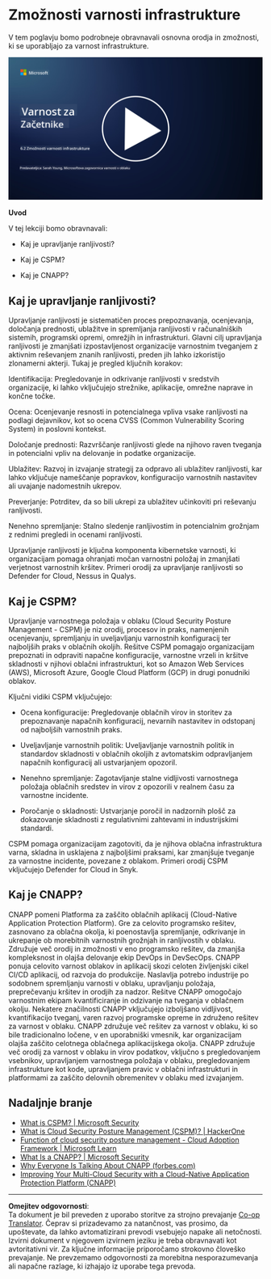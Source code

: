 <!--
CO_OP_TRANSLATOR_METADATA:
{
  "original_hash": "7d79ba0e7668b3bdae1fba7aa047f6c0",
  "translation_date": "2025-09-04T00:16:44+00:00",
  "source_file": "6.2 Infrastructure security capabilities.md",
  "language_code": "sl"
}
-->
# Zmožnosti varnosti infrastrukture

V tem poglavju bomo podrobneje obravnavali osnovna orodja in zmožnosti, ki se uporabljajo za varnost infrastrukture.

[![Oglejte si video](../../translated_images/6-2_placeholder.f7538e1d434bd1ef305625337af1f71c49c86582d6f2d5dbc0d349cae2086e01.sl.png)](https://learn-video.azurefd.net/vod/player?id=cc87bbae-0fea-4899-9f09-868724719b96)

**Uvod**

V tej lekciji bomo obravnavali:

- Kaj je upravljanje ranljivosti?

- Kaj je CSPM?

- Kaj je CNAPP?

## Kaj je upravljanje ranljivosti?

Upravljanje ranljivosti je sistematičen proces prepoznavanja, ocenjevanja, določanja prednosti, ublažitve in spremljanja ranljivosti v računalniških sistemih, programski opremi, omrežjih in infrastrukturi. Glavni cilj upravljanja ranljivosti je zmanjšati izpostavljenost organizacije varnostnim tveganjem z aktivnim reševanjem znanih ranljivosti, preden jih lahko izkoristijo zlonamerni akterji. Tukaj je pregled ključnih korakov:

Identifikacija: Pregledovanje in odkrivanje ranljivosti v sredstvih organizacije, ki lahko vključujejo strežnike, aplikacije, omrežne naprave in končne točke.

Ocena: Ocenjevanje resnosti in potencialnega vpliva vsake ranljivosti na podlagi dejavnikov, kot so ocena CVSS (Common Vulnerability Scoring System) in poslovni kontekst.

Določanje prednosti: Razvrščanje ranljivosti glede na njihovo raven tveganja in potencialni vpliv na delovanje in podatke organizacije.

Ublažitev: Razvoj in izvajanje strategij za odpravo ali ublažitev ranljivosti, kar lahko vključuje nameščanje popravkov, konfiguracijo varnostnih nastavitev ali uvajanje nadomestnih ukrepov.

Preverjanje: Potrditev, da so bili ukrepi za ublažitev učinkoviti pri reševanju ranljivosti.

Nenehno spremljanje: Stalno sledenje ranljivostim in potencialnim grožnjam z rednimi pregledi in ocenami ranljivosti.

Upravljanje ranljivosti je ključna komponenta kibernetske varnosti, ki organizacijam pomaga ohranjati močan varnostni položaj in zmanjšati verjetnost varnostnih kršitev. Primeri orodij za upravljanje ranljivosti so Defender for Cloud, Nessus in Qualys.

## Kaj je CSPM?

Upravljanje varnostnega položaja v oblaku (Cloud Security Posture Management - CSPM) je niz orodij, procesov in praks, namenjenih ocenjevanju, spremljanju in uveljavljanju varnostnih konfiguracij ter najboljših praks v oblačnih okoljih. Rešitve CSPM pomagajo organizacijam prepoznati in odpraviti napačne konfiguracije, varnostne vrzeli in kršitve skladnosti v njihovi oblačni infrastrukturi, kot so Amazon Web Services (AWS), Microsoft Azure, Google Cloud Platform (GCP) in drugi ponudniki oblakov.

Ključni vidiki CSPM vključujejo:

- Ocena konfiguracije: Pregledovanje oblačnih virov in storitev za prepoznavanje napačnih konfiguracij, nevarnih nastavitev in odstopanj od najboljših varnostnih praks.

- Uveljavljanje varnostnih politik: Uveljavljanje varnostnih politik in standardov skladnosti v oblačnih okoljih z avtomatskim odpravljanjem napačnih konfiguracij ali ustvarjanjem opozoril.

- Nenehno spremljanje: Zagotavljanje stalne vidljivosti varnostnega položaja oblačnih sredstev in virov z opozorili v realnem času za varnostne incidente.

- Poročanje o skladnosti: Ustvarjanje poročil in nadzornih plošč za dokazovanje skladnosti z regulativnimi zahtevami in industrijskimi standardi.

CSPM pomaga organizacijam zagotoviti, da je njihova oblačna infrastruktura varna, skladna in usklajena z najboljšimi praksami, kar zmanjšuje tveganje za varnostne incidente, povezane z oblakom. Primeri orodij CSPM vključujejo Defender for Cloud in Snyk.

## Kaj je CNAPP?

CNAPP pomeni Platforma za zaščito oblačnih aplikacij (Cloud-Native Application Protection Platform). Gre za celovito programsko rešitev, zasnovano za oblačna okolja, ki poenostavlja spremljanje, odkrivanje in ukrepanje ob morebitnih varnostnih grožnjah in ranljivostih v oblaku. Združuje več orodij in zmožnosti v eno programsko rešitev, da zmanjša kompleksnost in olajša delovanje ekip DevOps in DevSecOps. CNAPP ponuja celovito varnost oblakov in aplikacij skozi celoten življenjski cikel CI/CD aplikacij, od razvoja do produkcije. Naslavlja potrebo industrije po sodobnem spremljanju varnosti v oblaku, upravljanju položaja, preprečevanju kršitev in orodjih za nadzor. Rešitve CNAPP omogočajo varnostnim ekipam kvantificiranje in odzivanje na tveganja v oblačnem okolju. Nekatere značilnosti CNAPP vključujejo izboljšano vidljivost, kvantifikacijo tveganj, varen razvoj programske opreme in združeno rešitev za varnost v oblaku. CNAPP združuje več rešitev za varnost v oblaku, ki so bile tradicionalno ločene, v en uporabniški vmesnik, kar organizacijam olajša zaščito celotnega oblačnega aplikacijskega okolja. CNAPP združuje več orodij za varnost v oblaku in virov podatkov, vključno s pregledovanjem vsebnikov, upravljanjem varnostnega položaja v oblaku, pregledovanjem infrastrukture kot kode, upravljanjem pravic v oblačni infrastrukturi in platformami za zaščito delovnih obremenitev v oblaku med izvajanjem.

## Nadaljnje branje
- [What is CSPM? | Microsoft Security](https://www.microsoft.com/security/business/security-101/what-is-cspm?WT.mc_id=academic-96948-sayoung)
- [What is Cloud Security Posture Management (CSPM)? | HackerOne](https://www.hackerone.com/knowledge-center/what-cloud-security-posture-management)
- [Function of cloud security posture management - Cloud Adoption Framework | Microsoft Learn](https://learn.microsoft.com/azure/cloud-adoption-framework/organize/cloud-security-posture-management?WT.mc_id=academic-96948-sayoung)
- [What Is a CNAPP? | Microsoft Security](https://www.microsoft.com/security/business/security-101/what-is-cnapp?WT.mc_id=academic-96948-sayoung)
- [Why Everyone Is Talking About CNAPP (forbes.com)](https://www.forbes.com/sites/forbestechcouncil/2021/12/10/why-everyone-is-talking-about-cnapp/?sh=567275ca1549)
- [Improving Your Multi-Cloud Security with a Cloud-Native Application Protection Platform (CNAPP)](https://www.youtube.com/watch?v=5w42kQ_QjZg&t=212s)

---

**Omejitev odgovornosti**:  
Ta dokument je bil preveden z uporabo storitve za strojno prevajanje [Co-op Translator](https://github.com/Azure/co-op-translator). Čeprav si prizadevamo za natančnost, vas prosimo, da upoštevate, da lahko avtomatizirani prevodi vsebujejo napake ali netočnosti. Izvirni dokument v njegovem izvirnem jeziku je treba obravnavati kot avtoritativni vir. Za ključne informacije priporočamo strokovno človeško prevajanje. Ne prevzemamo odgovornosti za morebitna nesporazumevanja ali napačne razlage, ki izhajajo iz uporabe tega prevoda.